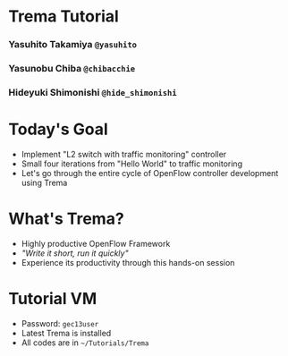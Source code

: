 <!SLIDE title-slide>
# Trema Tutorial ###############################################################

### Yasuhito Takamiya  `@yasuhito`
### Yasunobu Chiba  `@chibacchie`
### Hideyuki Shimonishi  `@hide_shimonishi`


<!SLIDE small transition=fade>
# Today's Goal #################################################################

* Implement "L2 switch with traffic monitoring" controller
* Small four iterations from "Hello World" to traffic monitoring
* Let's go through the entire cycle of OpenFlow controller development using Trema


<!SLIDE small incremental transition=uncover>
# What's Trema? ################################################################

* Highly productive OpenFlow Framework
* <i>"Write it short, run it quickly"</i>
* Experience its productivity through this hands-on session


<!SLIDE small transition=wipe>
# Tutorial VM ##################################################################

* Password: `gec13user`
* Latest Trema is installed
* All codes are in `~/Tutorials/Trema`
